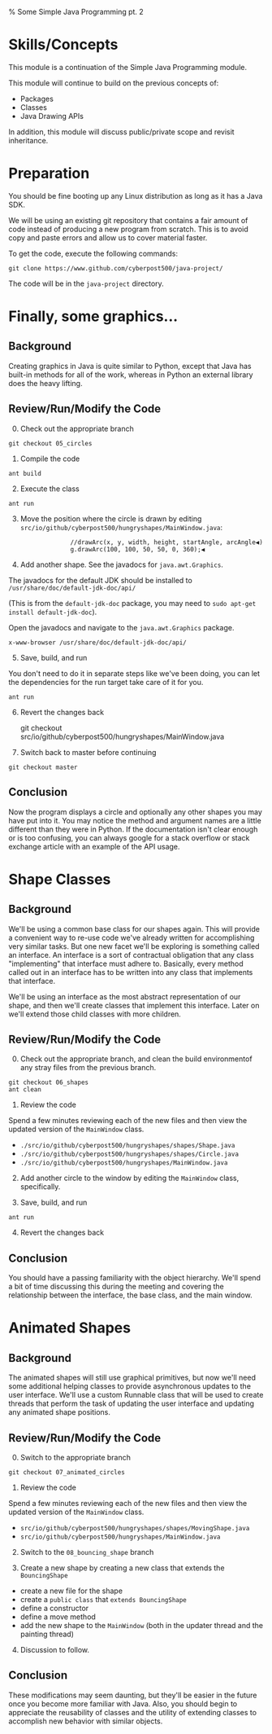 % Some Simple Java Programming pt. 2

Skills/Concepts
===============
This module is a continuation of the Simple Java Programming module.

This module will continue to build on the previous concepts of:

* Packages
* Classes
* Java Drawing APIs

In addition, this module will discuss public/private scope and revisit
inheritance.

Preparation
===========
You should be fine booting up any Linux distribution as long as it has a Java
SDK.

We will be using an existing git repository that contains a fair amount of
code instead of producing a new program from scratch.  This is to avoid copy
and paste errors and allow us to cover material faster.

To get the code, execute the following commands:

~~~~
git clone https://www.github.com/cyberpost500/java-project/
~~~~~~~~~~~~~~~~~~~~

The code will be in the `java-project` directory.

Finally, some graphics...
=========================

Background
----------
Creating graphics in Java is quite similar to Python, except that Java has
built-in methods for all of the work, whereas in Python an external library
does the heavy lifting.

Review/Run/Modify the Code
--------------------------

0.  Check out the appropriate branch

~~~~
git checkout 05_circles
~~~~~~~~~~~~~~~~~~~~

1.  Compile the code

~~~~
ant build
~~~~~~~~~~~~~~~~~~~~

2.  Execute the class

~~~~
ant run
~~~~~~~~~~~~~~~~~~~~

3.  Move the position where the circle is drawn by editing
    `src/io/github/cyberpost500/hungryshapes/MainWindow.java`:

~~~~
                 //drawArc(x, y, width, height, startAngle, arcAngle◀)
                 g.drawArc(100, 100, 50, 50, 0, 360);◀
~~~~~~~~~~~~~~~~~~~~

4.  Add another shape.  See the javadocs for `java.awt.Graphics`.

The javadocs for the default JDK should be installed to
`/usr/share/doc/default-jdk-doc/api/`

(This is from the `default-jdk-doc` package, you may need to `sudo apt-get
install default-jdk-doc`).

Open the javadocs and navigate to the `java.awt.Graphics` package.

    x-www-browser /usr/share/doc/default-jdk-doc/api/

5.  Save, build, and run

You don't need to do it in separate steps like we've been doing, you can let
the dependencies for the run target take care of it for you.

~~~~
ant run
~~~~~~~~~~~~~~~~~~~~

6.  Revert the changes back

    git checkout src/io/github/cyberpost500/hungryshapes/MainWindow.java

7.  Switch back to master before continuing

~~~~
git checkout master

~~~~~~~~~~~~~~~~~~~~

Conclusion
----------
Now the program displays a circle and optionally any other shapes you may have
put into it.  You may notice the method and argument names are a little
different than they were in Python.  If the documentation isn't clear enough or
is too confusing, you can always google for a stack overflow or stack exchange
article with an example of the API usage.


Shape Classes
=============

Background
----------
We'll be using a common base class for our shapes again.  This will provide a
convenient way to re-use code we've already written for accomplishing very
similar tasks.  But one new facet we'll be exploring is something called an
interface.  An interface is a sort of contractual obligation that any class
"implementing" that interface must adhere to.  Basically, every method called
out in an interface has to be written into any class that implements that
interface.

We'll be using an interface as the most abstract representation of our shape,
and then we'll create classes that implement this interface.  Later on we'll
extend those child classes with more children.

Review/Run/Modify the Code
-----------
0.  Check out the appropriate branch, and clean the build environmentof any
    stray files from the previous branch.

~~~~
git checkout 06_shapes
ant clean
~~~~~~~~~~~~~~~~~~~~

1.  Review the code

Spend a few minutes reviewing each of the new files and then view the updated
version of the `MainWindow` class.

* `./src/io/github/cyberpost500/hungryshapes/shapes/Shape.java`
* `./src/io/github/cyberpost500/hungryshapes/shapes/Circle.java`
* `./src/io/github/cyberpost500/hungryshapes/MainWindow.java`

2.  Add another circle to the window by editing the `MainWindow` class,
    specifically.

3.  Save, build, and run

~~~~
ant run
~~~~~~~~~~~~~~~~~~~~

4.  Revert the changes back

Conclusion
----------
You should have a passing familiarity with the object hierarchy.  We'll spend a
bit of time discussing this during the meeting and covering the relationship
between the interface, the base class, and the main window.

Animated Shapes
===============

Background
----------
The animated shapes will still use graphical primitives, but now we'll need
some additional helping classes to provide asynchronous updates to the user
interface.  We'll use a custom Runnable class that will be used to create
threads that perform the task of updating the user interface and updating any
animated shape positions.

Review/Run/Modify the Code
-----------

0. Switch to the appropriate branch

~~~~
git checkout 07_animated_circles
~~~~~~~~~~~~~~~~~~~~

1.  Review the code

Spend a few minutes reviewing each of the new files and then view the updated
version of the `MainWindow` class.

* `src/io/github/cyberpost500/hungryshapes/shapes/MovingShape.java`
* `src/io/github/cyberpost500/hungryshapes/MainWindow.java`

2.  Switch to the `08_bouncing_shape` branch

3.  Create a new shape by creating a new class that extends the `BouncingShape`

* create a new file for the shape
* create a `public class` that `extends BouncingShape`
* define a constructor
* define a move method
* add the new shape to the `MainWindow` (both in the updater thread and the
  painting thread)

4.  Discussion to follow.

Conclusion
----------
These modifications may seem daunting, but they'll be easier in the future once
you become more familiar with Java.  Also, you should begin to appreciate the
reusability of classes and the utility of extending classes to accomplish new
behavior with similar objects.

